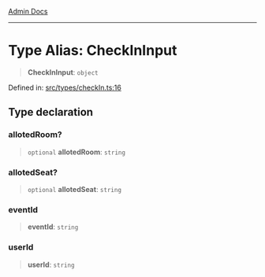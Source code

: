 [Admin Docs](/)

***

# Type Alias: CheckInInput

> **CheckInInput**: `object`

Defined in: [src/types/checkIn.ts:16](https://github.com/PalisadoesFoundation/talawa-admin/blob/main/src/types/checkIn.ts#L16)

## Type declaration

### allotedRoom?

> `optional` **allotedRoom**: `string`

### allotedSeat?

> `optional` **allotedSeat**: `string`

### eventId

> **eventId**: `string`

### userId

> **userId**: `string`
